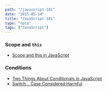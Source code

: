```yaml
---
path: "/javascript-101"
date: "2015-05-14"
title: "JavaScript 101"
type: "nota"
tags: ["JavaScript"]
---
```


### Scope and `this`

- [Scope and this in JavaScript](http://javascriptplayground.com/blog/2012/04/javascript-variable-scope-this/)

### Conditions

- [Two Things About Conditionals in JavaScript](http://rmurphey.com/blog/2012/12/10/js-conditionals/)
- [Switch... Case Considered Harmful](http://ericleads.com/2012/12/switch-case-considered-harmful/)
